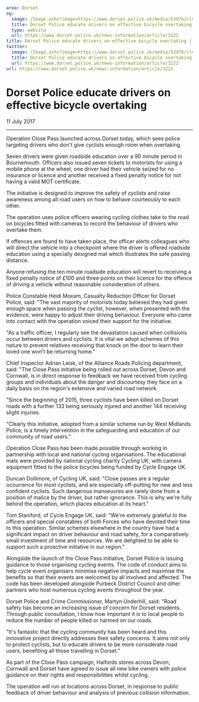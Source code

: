 ```yaml
area: Dorset
og:
  image: /Image.ashx?image=https://www.dorset.police.uk/media/53976/close-pass-group.jpg&amp;amp;width=150
  title: Dorset Police educate drivers on effective bicycle overtaking
  type: website
  url: https://www.dorset.police.uk/news-information/article/3222
title: Dorset Police educate drivers on effective bicycle overtaking |
twitter:
  image: /Image.ashx?image=https://www.dorset.police.uk/media/53976/close-pass-group.jpg&amp;amp;width=150
  title: Dorset Police educate drivers on effective bicycle overtaking
  url: https://www.dorset.police.uk/news-information/article/3222
url: https://www.dorset.police.uk/news-information/article/3222
```

# Dorset Police educate drivers on effective bicycle overtaking

11 July 2017

* * *

Operation Close Pass launched across Dorset today, which sees police targeting drivers who don't give cyclists enough room when overtaking.

Seven drivers were given roadside education over a 90 minute period in Bournemouth. Officers also issued seven tickets to motorists for using a mobile phone at the wheel, one driver had their vehicle seized for no insurance or licence and another received a fixed penalty notice for not having a valid MOT certificate.

The initiative is designed to improve the safety of cyclists and raise awareness among all road users on how to behave courteously to each other.

The operation uses police officers wearing cycling clothes take to the road on bicycles fitted with cameras to record the behaviour of drivers who overtake them.

If offences are found to have taken place, the officer alerts colleagues who will direct the vehicle into a checkpoint where the driver is offered roadside education using a specially designed mat which illustrates the safe passing distance.

Anyone refusing the ten minute roadside education will revert to receiving a fixed penalty notice of £100 and three points on their licence for the offence of driving a vehicle without reasonable consideration of others.

Police Constable Heidi Moxam, Casualty Reduction Officer for Dorset Police, said: "The vast majority of motorists today believed they had given enough space when passing the cyclist, however, when presented with the evidence, were happy to adjust their driving behaviour. Everyone who came into contact with the operation voiced their support for the initiative.

"As a traffic officer, I regularly see the devastation caused when collisions occur between drivers and cyclists. It is vital we adopt schemes of this nature to prevent relatives receiving that knock on the door to learn their loved one won't be returning home."

Chief Inspector Adrian Leisk, of the Alliance Roads Policing department, said: "The Close Pass initiative being rolled out across Dorset, Devon and Cornwall, is in direct response to feedback we have received from cycling groups and individuals about the danger and discourtesy they face on a daily basis on the region's extensive and varied road network.

"Since the beginning of 2015, three cyclists have been killed on Dorset roads with a further 133 being seriously injured and another 144 receiving slight injuries.

"Clearly this initiative, adopted from a similar scheme run by West Midlands Police, is a timely intervention in the safeguarding and education of our community of road users."

Operation Close Pass has been made possible through working in partnership with local and national cycling organisations. The educational mats were provided by national cycling charity Cycling UK, with camera equipment fitted to the police bicycles being funded by Cycle Engage UK.

Duncan Dollimore, of Cycling UK, said: "Close passes are a regular occurrence for most cyclists, and are especially off-putting for new and less confident cyclists. Such dangerous manoeuvres are rarely done from a position of malice by the driver, but rather ignorance. This is why we're fully behind the operation, which places education at its heart."

Tom Staniford, of Cycle Engage UK, said: "We're extremely grateful to the officers and special constables of both Forces who have devoted their time to this operation. Similar schemes elsewhere in the country have had a significant impact on driver behaviour and road safety, for a comparatively small investment of time and resources. We are delighted to be able to support such a proactive initiative in our region."

Alongside the launch of the Close Pass initiative, Dorset Police is issuing guidance to those organising cycling events. The code of conduct aims to help cycle event organisers minimise negative impacts and maximise the benefits so that their events are welcomed by all involved and affected. The code has been developed alongside Purbeck District Council and other partners who host numerous cycling events throughout the year.

Dorset Police and Crime Commissioner, Martyn Underhill, said: "Road safety has become an increasing issue of concern for Dorset residents. Through public consultation, I know how important it is to local people to reduce the number of people killed or harmed on our roads.

"It's fantastic that the cycling community has been heard and this innovative project directly addresses their safety concerns. It aims not only to protect cyclists, but to educate drivers to be more considerate road users, benefiting all those travelling in Dorset."

As part of the Close Pass campaign, Halfords stores across Devon, Cornwall and Dorset have agreed to issue all new bike owners with police guidance on their rights and responsibilities whilst cycling.

The operation will run at locations across Dorset, in response to public feedback of driver behaviour and analysis of previous collision information.
